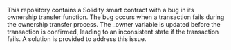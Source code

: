 This repository contains a Solidity smart contract with a bug in its ownership transfer function. The bug occurs when a transaction fails during the ownership transfer process. The _owner variable is updated before the transaction is confirmed, leading to an inconsistent state if the transaction fails. A solution is provided to address this issue.